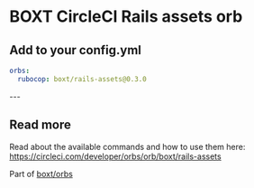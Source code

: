 # BOXT CircleCI Rails assets orb

<!-- VERSION_SNIPPET_START -->
## Add to your config.yml

``` yml
orbs:
  rubocop: boxt/rails-assets@0.3.0

```

---<!-- VERSION_SNIPPET_END -->

## Read more

Read about the available commands and how to use them here:
https://circleci.com/developer/orbs/orb/boxt/rails-assets

Part of [boxt/orbs](https://github.com/boxt/orbs)
